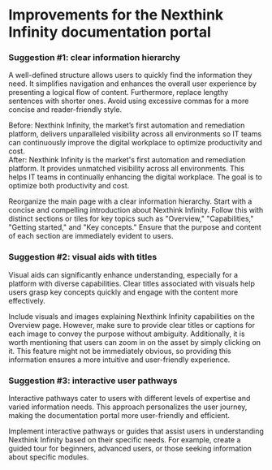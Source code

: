 <h1>Improvements for the Nexthink Infinity documentation portal</h1>
<h3>Suggestion #1: clear information hierarchy</h3> 
<p>A well-defined structure allows users to quickly find the information they need. It simplifies navigation and enhances the overall user experience by presenting a logical flow of content. Furthermore, replace lengthy sentences with shorter ones. Avoid using excessive commas for a more concise and reader-friendly style.<br>
<p>Before:
  Nexthink Infinity, the market’s first automation and remediation platform, delivers unparalleled visibility across all environments so IT teams can continuously improve the digital workplace to optimize productivity and cost.
  <br>
  After:
  Nexthink Infinity is the market's first automation and remediation platform. It provides unmatched visibility across all environments. This helps IT teams in continually enhancing the digital workplace. The goal is to optimize both productivity and cost.
</p>  
Reorganize the main page with a clear information hierarchy. Start with a concise and compelling introduction about Nexthink Infinity. Follow this with distinct sections or tiles for key topics such as "Overview," "Capabilities," "Getting started," and "Key concepts." Ensure that the purpose and content of each section are immediately evident to users.</p>
<h3>Suggestion #2: visual aids with titles</h3> 
<p>Visual aids can significantly enhance understanding, especially for a platform with diverse capabilities. Clear titles associated with visuals help users grasp key concepts quickly and engage with the content more effectively.</p>
<p>Include visuals and images explaining Nexthink Infinity capabilities on the Overview page. However, make sure to provide clear titles or captions for each image to convey the purpose without ambiguity. Additionally, it is worth mentioning that users can zoom in on the asset by simply clicking on it. This feature might not be immediately obvious, so providing this information ensures a more intuitive and user-friendly experience.</p>
<h3>Suggestion #3: interactive user pathways</h3>
<p>Interactive pathways cater to users with different levels of expertise and varied information needs. This approach personalizes the user journey, making the documentation portal more user-friendly and efficient.</p>
<p>Implement interactive pathways or guides that assist users in understanding Nexthink Infinity based on their specific needs. For example, create a guided tour for beginners, advanced users, or those seeking information about specific modules.</p>
